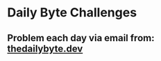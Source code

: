 # Daily Byte Challenges

## Problem each day via email from: [thedailybyte.dev](https://thedailybyte.dev/)

